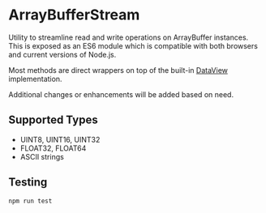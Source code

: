 
# ArrayBufferStream
Utility to streamline read and write operations on ArrayBuffer instances. This is exposed as an ES6 module which is compatible with both browsers and current versions of Node.js.

Most methods are direct wrappers on top of the built-in [DataView](https://developer.mozilla.org/en-US/docs/Web/JavaScript/Reference/Global_Objects/DataView) implementation.

Additional changes or enhancements will be added based on need.
## Supported Types

 - UINT8, UINT16, UINT32
 - FLOAT32, FLOAT64
 - ASCII strings

## Testing
    npm run test